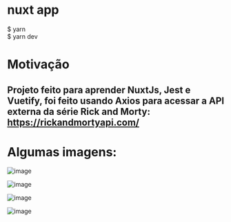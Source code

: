 # nuxt app
$ yarn <br>
$ yarn dev

# Motivação
## Projeto feito para aprender  NuxtJs, Jest e Vuetify, foi feito usando Axios para acessar a API externa da série Rick and Morty: https://rickandmortyapi.com/

# Algumas imagens: 


![image](https://user-images.githubusercontent.com/60307596/155532777-ca7df496-24a3-42dd-89db-96f26ffa1786.png)

![image](https://user-images.githubusercontent.com/60307596/155532862-a56dc2c9-3d2a-43a8-afa2-17cbd92c65e6.png)

![image](https://user-images.githubusercontent.com/60307596/155532725-4f8a6a41-7a2d-4cbc-8855-04d459c46b1d.png)

![image](https://user-images.githubusercontent.com/60307596/155532929-b6758cfd-eb81-4451-afbe-65dacc88dcfc.png)


